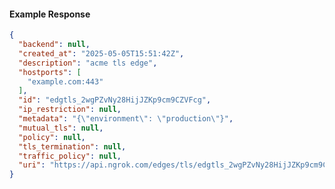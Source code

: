 <!-- Code generated for API Clients. DO NOT EDIT. -->

#### Example Response

```json
{
  "backend": null,
  "created_at": "2025-05-05T15:51:42Z",
  "description": "acme tls edge",
  "hostports": [
    "example.com:443"
  ],
  "id": "edgtls_2wgPZvNy28HijJZKp9cm9CZVFcg",
  "ip_restriction": null,
  "metadata": "{\"environment\": \"production\"}",
  "mutual_tls": null,
  "policy": null,
  "tls_termination": null,
  "traffic_policy": null,
  "uri": "https://api.ngrok.com/edges/tls/edgtls_2wgPZvNy28HijJZKp9cm9CZVFcg"
}
```
